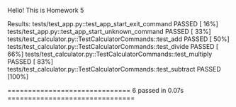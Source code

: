 Hello! This is Homework 5


Results: 
tests/test_app.py::test_app_start_exit_command PASSED                    [ 16%]
tests/test_app.py::test_app_start_unknown_command PASSED                 [ 33%]
tests/test_calculator.py::TestCalculatorCommands::test_add PASSED        [ 50%]
tests/test_calculator.py::TestCalculatorCommands::test_divide PASSED     [ 66%]
tests/test_calculator.py::TestCalculatorCommands::test_multiply PASSED   [ 83%]
tests/test_calculator.py::TestCalculatorCommands::test_subtract PASSED   [100%]

============================== 6 passed in 0.07s ===============================
